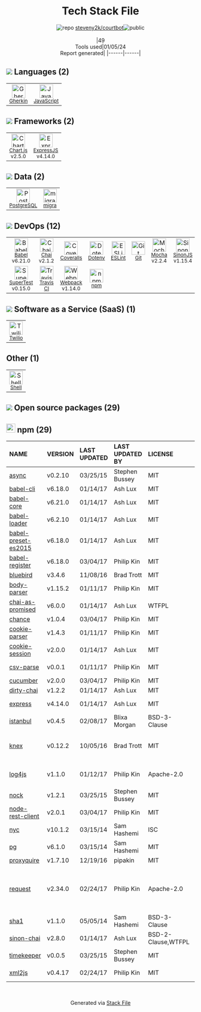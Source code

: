 <!--
&lt;--- Readme.md Snippet without images Start ---&gt;
## Tech Stack
steveny2k/courtbot is built on the following main stack:

- [Twilio](http://www.twilio.com) – Voice and SMS
- [Coveralls](https://coveralls.io/) – Code Coverage
- [Mocha](http://mochajs.org/) – Javascript Testing Framework
- [PostgreSQL](http://www.postgresql.org/) – Databases
- [ExpressJS](http://expressjs.com/) – Microframeworks (Backend)
- [JavaScript](https://developer.mozilla.org/en-US/docs/Web/JavaScript) – Languages
- [Webpack](http://webpack.js.org) – JS Build Tools / JS Task Runners
- [Chai](http://chaijs.com/) – Javascript Testing Framework
- [Gherkin](https://cucumber.io/docs/gherkin/reference/) – Languages
- [Babel](http://babeljs.io/) – JavaScript Compilers
- [ESLint](http://eslint.org/) – Code Review
- [SinonJS](http://sinonjs.org/) – Javascript Testing Framework
- [SuperTest](https://www.npmjs.com/package/supertest) – Javascript Testing Framework
- [Chart.js](http://www.chartjs.org/) – Charting Libraries
- [Shell](https://en.wikipedia.org/wiki/Shell_script) – Shells
- [migra](https://migra.djrobstep.com/) – Database Tools
- [Travis CI](http://travis-ci.com/) – Continuous Integration

Full tech stack [here](/techstack.md)

&lt;--- Readme.md Snippet without images End ---&gt;

&lt;--- Readme.md Snippet with images Start ---&gt;
## Tech Stack
steveny2k/courtbot is built on the following main stack:

- <img width='25' height='25' src='https://img.stackshare.io/service/130/VrwpNfjh_400x400.png' alt='Twilio'/> [Twilio](http://www.twilio.com) – Voice and SMS
- <img width='25' height='25' src='https://img.stackshare.io/service/680/a43e4a04cb9f778842de43f95db59a14.png' alt='Coveralls'/> [Coveralls](https://coveralls.io/) – Code Coverage
- <img width='25' height='25' src='https://img.stackshare.io/service/832/mocha.png' alt='Mocha'/> [Mocha](http://mochajs.org/) – Javascript Testing Framework
- <img width='25' height='25' src='https://img.stackshare.io/service/1028/ASOhU5xJ.png' alt='PostgreSQL'/> [PostgreSQL](http://www.postgresql.org/) – Databases
- <img width='25' height='25' src='https://img.stackshare.io/service/1163/hashtag.png' alt='ExpressJS'/> [ExpressJS](http://expressjs.com/) – Microframeworks (Backend)
- <img width='25' height='25' src='https://img.stackshare.io/service/1209/javascript.jpeg' alt='JavaScript'/> [JavaScript](https://developer.mozilla.org/en-US/docs/Web/JavaScript) – Languages
- <img width='25' height='25' src='https://img.stackshare.io/service/1682/IMG_4636.PNG' alt='Webpack'/> [Webpack](http://webpack.js.org) – JS Build Tools / JS Task Runners
- <img width='25' height='25' src='https://img.stackshare.io/service/1725/chai.png' alt='Chai'/> [Chai](http://chaijs.com/) – Javascript Testing Framework
- <img width='25' height='25' src='https://img.stackshare.io/service/2460/default_aff27c02548fadb1b7e6f85a2b0da1c5dca5cc08.png' alt='Gherkin'/> [Gherkin](https://cucumber.io/docs/gherkin/reference/) – Languages
- <img width='25' height='25' src='https://img.stackshare.io/service/2739/-1wfGjNw.png' alt='Babel'/> [Babel](http://babeljs.io/) – JavaScript Compilers
- <img width='25' height='25' src='https://img.stackshare.io/service/3337/Q4L7Jncy.jpg' alt='ESLint'/> [ESLint](http://eslint.org/) – Code Review
- <img width='25' height='25' src='https://img.stackshare.io/service/3509/logo.png' alt='SinonJS'/> [SinonJS](http://sinonjs.org/) – Javascript Testing Framework
- <img width='25' height='25' src='https://img.stackshare.io/no-img-open-source.png' alt='SuperTest'/> [SuperTest](https://www.npmjs.com/package/supertest) – Javascript Testing Framework
- <img width='25' height='25' src='https://img.stackshare.io/service/3866/_GD1-XrU_400x400.jpg' alt='Chart.js'/> [Chart.js](http://www.chartjs.org/) – Charting Libraries
- <img width='25' height='25' src='https://img.stackshare.io/service/4631/default_c2062d40130562bdc836c13dbca02d318205a962.png' alt='Shell'/> [Shell](https://en.wikipedia.org/wiki/Shell_script) – Shells
- <img width='25' height='25' src='https://img.stackshare.io/no-img-open-source.png' alt='migra'/> [migra](https://migra.djrobstep.com/) – Database Tools
- <img width='25' height='25' src='https://img.stackshare.io/service/460/Lu6cGu0z_400x400.png' alt='Travis CI'/> [Travis CI](http://travis-ci.com/) – Continuous Integration

Full tech stack [here](/techstack.md)

&lt;--- Readme.md Snippet with images End ---&gt;
-->
<div align="center">

# Tech Stack File
![](https://img.stackshare.io/repo.svg "repo") [steveny2k/courtbot](https://github.com/steveny2k/courtbot)![](https://img.stackshare.io/public_badge.svg "public")
<br/><br/>
|49<br/>Tools used|01/05/24 <br/>Report generated|
|------|------|
</div>

## <img src='https://img.stackshare.io/languages.svg'/> Languages (2)
<table><tr>
  <td align='center'>
  <img width='36' height='36' src='https://img.stackshare.io/service/2460/default_aff27c02548fadb1b7e6f85a2b0da1c5dca5cc08.png' alt='Gherkin'>
  <br>
  <sub><a href="https://cucumber.io/docs/gherkin/reference/">Gherkin</a></sub>
  <br>
  <sub></sub>
</td>

<td align='center'>
  <img width='36' height='36' src='https://img.stackshare.io/service/1209/javascript.jpeg' alt='JavaScript'>
  <br>
  <sub><a href="https://developer.mozilla.org/en-US/docs/Web/JavaScript">JavaScript</a></sub>
  <br>
  <sub></sub>
</td>

</tr>
</table>

## <img src='https://img.stackshare.io/frameworks.svg'/> Frameworks (2)
<table><tr>
  <td align='center'>
  <img width='36' height='36' src='https://img.stackshare.io/service/3866/_GD1-XrU_400x400.jpg' alt='Chart.js'>
  <br>
  <sub><a href="http://www.chartjs.org/">Chart.js</a></sub>
  <br>
  <sub>v2.5.0</sub>
</td>

<td align='center'>
  <img width='36' height='36' src='https://img.stackshare.io/service/1163/hashtag.png' alt='ExpressJS'>
  <br>
  <sub><a href="http://expressjs.com/">ExpressJS</a></sub>
  <br>
  <sub>v4.14.0</sub>
</td>

</tr>
</table>

## <img src='https://img.stackshare.io/databases.svg'/> Data (2)
<table><tr>
  <td align='center'>
  <img width='36' height='36' src='https://img.stackshare.io/service/1028/ASOhU5xJ.png' alt='PostgreSQL'>
  <br>
  <sub><a href="http://www.postgresql.org/">PostgreSQL</a></sub>
  <br>
  <sub></sub>
</td>

<td align='center'>
  <img width='36' height='36' src='https://img.stackshare.io/no-img-open-source.png' alt='migra'>
  <br>
  <sub><a href="https://migra.djrobstep.com/">migra</a></sub>
  <br>
  <sub></sub>
</td>

</tr>
</table>

## <img src='https://img.stackshare.io/devops.svg'/> DevOps (12)
<table><tr>
  <td align='center'>
  <img width='36' height='36' src='https://img.stackshare.io/service/2739/-1wfGjNw.png' alt='Babel'>
  <br>
  <sub><a href="http://babeljs.io/">Babel</a></sub>
  <br>
  <sub>v6.21.0</sub>
</td>

<td align='center'>
  <img width='36' height='36' src='https://img.stackshare.io/service/1725/chai.png' alt='Chai'>
  <br>
  <sub><a href="http://chaijs.com/">Chai</a></sub>
  <br>
  <sub>v2.1.2</sub>
</td>

<td align='center'>
  <img width='36' height='36' src='https://img.stackshare.io/service/680/a43e4a04cb9f778842de43f95db59a14.png' alt='Coveralls'>
  <br>
  <sub><a href="https://coveralls.io/">Coveralls</a></sub>
  <br>
  <sub></sub>
</td>

<td align='center'>
  <img width='36' height='36' src='https://img.stackshare.io/service/8067/default_90dcb1286af7685c68df319c764b80704df1155b.png' alt='Dotenv'>
  <br>
  <sub><a href="https://github.com/motdotla/dotenv">Dotenv</a></sub>
  <br>
  <sub></sub>
</td>

<td align='center'>
  <img width='36' height='36' src='https://img.stackshare.io/service/3337/Q4L7Jncy.jpg' alt='ESLint'>
  <br>
  <sub><a href="http://eslint.org/">ESLint</a></sub>
  <br>
  <sub></sub>
</td>

<td align='center'>
  <img width='36' height='36' src='https://img.stackshare.io/service/1046/git.png' alt='Git'>
  <br>
  <sub><a href="http://git-scm.com/">Git</a></sub>
  <br>
  <sub></sub>
</td>

<td align='center'>
  <img width='36' height='36' src='https://img.stackshare.io/service/832/mocha.png' alt='Mocha'>
  <br>
  <sub><a href="http://mochajs.org/">Mocha</a></sub>
  <br>
  <sub>v2.2.4</sub>
</td>

<td align='center'>
  <img width='36' height='36' src='https://img.stackshare.io/service/3509/logo.png' alt='SinonJS'>
  <br>
  <sub><a href="http://sinonjs.org/">SinonJS</a></sub>
  <br>
  <sub>v1.15.4</sub>
</td>

</tr>
<tr>
  <td align='center'>
  <img width='36' height='36' src='https://img.stackshare.io/no-img-open-source.png' alt='SuperTest'>
  <br>
  <sub><a href="https://www.npmjs.com/package/supertest">SuperTest</a></sub>
  <br>
  <sub>v0.15.0</sub>
</td>

<td align='center'>
  <img width='36' height='36' src='https://img.stackshare.io/service/460/Lu6cGu0z_400x400.png' alt='Travis CI'>
  <br>
  <sub><a href="http://travis-ci.com/">Travis CI</a></sub>
  <br>
  <sub></sub>
</td>

<td align='center'>
  <img width='36' height='36' src='https://img.stackshare.io/service/1682/IMG_4636.PNG' alt='Webpack'>
  <br>
  <sub><a href="http://webpack.js.org">Webpack</a></sub>
  <br>
  <sub>v1.14.0</sub>
</td>

<td align='center'>
  <img width='36' height='36' src='https://img.stackshare.io/service/1120/lejvzrnlpb308aftn31u.png' alt='npm'>
  <br>
  <sub><a href="https://www.npmjs.com/">npm</a></sub>
  <br>
  <sub></sub>
</td>

</tr>
</table>

## <img src='https://img.stackshare.io/saas.svg'/> Software as a Service (SaaS) (1)
<table><tr>
  <td align='center'>
  <img width='36' height='36' src='https://img.stackshare.io/service/130/VrwpNfjh_400x400.png' alt='Twilio'>
  <br>
  <sub><a href="http://www.twilio.com">Twilio</a></sub>
  <br>
  <sub></sub>
</td>

</tr>
</table>

## Other (1)
<table><tr>
  <td align='center'>
  <img width='36' height='36' src='https://img.stackshare.io/service/4631/default_c2062d40130562bdc836c13dbca02d318205a962.png' alt='Shell'>
  <br>
  <sub><a href="https://en.wikipedia.org/wiki/Shell_script">Shell</a></sub>
  <br>
  <sub></sub>
</td>

</tr>
</table>


## <img src='https://img.stackshare.io/group.svg' /> Open source packages (29)</h2>

## <img width='24' height='24' src='https://img.stackshare.io/service/1120/lejvzrnlpb308aftn31u.png'/> npm (29)

|NAME|VERSION|LAST UPDATED|LAST UPDATED BY|LICENSE|VULNERABILITIES|
|:------|:------|:------|:------|:------|:------|
|[async](https://www.npmjs.com/async)|v0.2.10|03/25/15|Stephen Bussey |MIT|N/A|
|[babel-cli](https://www.npmjs.com/babel-cli)|v6.18.0|01/14/17|Ash Lux |MIT|N/A|
|[babel-core](https://www.npmjs.com/babel-core)|v6.21.0|01/14/17|Ash Lux |MIT|N/A|
|[babel-loader](https://www.npmjs.com/babel-loader)|v6.2.10|01/14/17|Ash Lux |MIT|N/A|
|[babel-preset-es2015](https://www.npmjs.com/babel-preset-es2015)|v6.18.0|01/14/17|Ash Lux |MIT|N/A|
|[babel-register](https://www.npmjs.com/babel-register)|v6.18.0|03/04/17|Philip Kin |MIT|N/A|
|[bluebird](https://www.npmjs.com/bluebird)|v3.4.6|11/08/16|Brad Trott |MIT|N/A|
|[body-parser](https://www.npmjs.com/body-parser)|v1.15.2|01/11/17|Philip Kin |MIT|N/A|
|[chai-as-promised](https://www.npmjs.com/chai-as-promised)|v6.0.0|01/14/17|Ash Lux |WTFPL|N/A|
|[chance](https://www.npmjs.com/chance)|v1.0.4|03/04/17|Philip Kin |MIT|N/A|
|[cookie-parser](https://www.npmjs.com/cookie-parser)|v1.4.3|01/11/17|Philip Kin |MIT|N/A|
|[cookie-session](https://www.npmjs.com/cookie-session)|v2.0.0|01/14/17|Ash Lux |MIT|N/A|
|[csv-parse](https://www.npmjs.com/csv-parse)|v0.0.1|01/11/17|Philip Kin |MIT|[CVE-2019-17592](https://github.com/advisories/GHSA-582f-p4pg-xc74) (High)|
|[cucumber](https://www.npmjs.com/cucumber)|v2.0.0|03/04/17|Philip Kin |MIT|N/A|
|[dirty-chai](https://www.npmjs.com/dirty-chai)|v1.2.2|01/14/17|Ash Lux |MIT|N/A|
|[express](https://www.npmjs.com/express)|v4.14.0|01/14/17|Ash Lux |MIT|[CVE-2022-24999](https://github.com/advisories/GHSA-hrpp-h998-j3pp) (High)|
|[istanbul](https://www.npmjs.com/istanbul)|v0.4.5|02/08/17|Blixa Morgan |BSD-3-Clause|N/A|
|[knex](https://www.npmjs.com/knex)|v0.12.2|10/05/16|Brad Trott |MIT|[CVE-2019-10757](https://github.com/advisories/GHSA-58v4-qwx5-7f59) (Critical)<br/>[CVE-2016-20018](https://github.com/advisories/GHSA-4jv9-3563-23j3) (High)|
|[log4js](https://www.npmjs.com/log4js)|v1.1.0|01/12/17|Philip Kin |Apache-2.0|[CVE-2022-21704](https://github.com/advisories/GHSA-82v2-mx6x-wq7q) (Moderate)|
|[nock](https://www.npmjs.com/nock)|v1.2.1|03/25/15|Stephen Bussey |MIT|N/A|
|[node-rest-client](https://www.npmjs.com/node-rest-client)|v2.0.1|03/04/17|Philip Kin |MIT|N/A|
|[nyc](https://www.npmjs.com/nyc)|v10.1.2|03/15/14|Sam Hashemi |ISC|N/A|
|[pg](https://www.npmjs.com/pg)|v6.1.0|03/15/14|Sam Hashemi |MIT|[CVE-2017-16082](https://github.com/advisories/GHSA-wc9v-mj63-m9g5) (Critical)|
|[proxyquire](https://www.npmjs.com/proxyquire)|v1.7.10|12/19/16|pipakin |MIT|N/A|
|[request](https://www.npmjs.com/request)|v2.34.0|02/24/17|Philip Kin |Apache-2.0|[CVE-2023-28155](https://github.com/advisories/GHSA-p8p7-x288-28g6) (Moderate)<br/>[CVE-2017-16026](https://github.com/advisories/GHSA-7xfp-9c55-5vqj) (Moderate)|
|[sha1](https://www.npmjs.com/sha1)|v1.1.0|05/05/14|Sam Hashemi |BSD-3-Clause|N/A|
|[sinon-chai](https://www.npmjs.com/sinon-chai)|v2.8.0|01/14/17|Ash Lux |BSD-2-Clause,WTFPL|N/A|
|[timekeeper](https://www.npmjs.com/timekeeper)|v0.0.5|03/25/15|Stephen Bussey |MIT|N/A|
|[xml2js](https://www.npmjs.com/xml2js)|v0.4.17|02/24/17|Philip Kin |MIT|[CVE-2023-0842](https://github.com/advisories/GHSA-776f-qx25-q3cc) (Moderate)|

<br/>
<div align='center'>

Generated via [Stack File](https://github.com/marketplace/stack-file)
